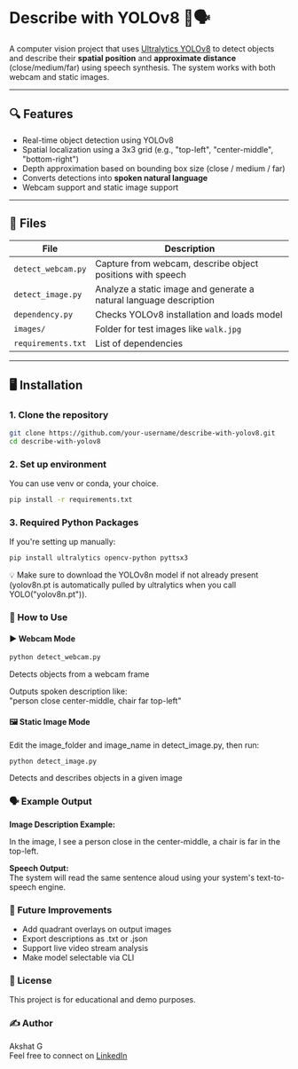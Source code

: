 # Describe with YOLOv8 🧠🗣️

A computer vision project that uses [Ultralytics YOLOv8](https://github.com/ultralytics/ultralytics) to detect objects and describe their **spatial position** and **approximate distance** (close/medium/far) using speech synthesis. The system works with both webcam and static images.

---

## 🔍 Features

- Real-time object detection using YOLOv8
- Spatial localization using a 3x3 grid (e.g., "top-left", "center-middle", "bottom-right")
- Depth approximation based on bounding box size (close / medium / far)
- Converts detections into **spoken natural language**
- Webcam support and static image support

---

## 📁 Files

| File              | Description |
|-------------------|-------------|
| `detect_webcam.py`| Capture from webcam, describe object positions with speech |
| `detect_image.py` | Analyze a static image and generate a natural language description |
| `dependency.py`   | Checks YOLOv8 installation and loads model |
| `images/`         | Folder for test images like `walk.jpg` |
| `requirements.txt`| List of dependencies |

---

## 🖥️ Installation

### 1. Clone the repository
```bash
git clone https://github.com/your-username/describe-with-yolov8.git
cd describe-with-yolov8
```

### 2. Set up environment
You can use venv or conda, your choice.

```bash
pip install -r requirements.txt
```

### 3. Required Python Packages
If you're setting up manually:

```bash
pip install ultralytics opencv-python pyttsx3
```

💡 Make sure to download the YOLOv8n model if not already present (yolov8n.pt is automatically pulled by ultralytics when you call YOLO("yolov8n.pt")).

### 🧪 How to Use

#### ▶️ Webcam Mode

```bash
python detect_webcam.py
```

Detects objects from a webcam frame

Outputs spoken description like:  
"person close center-middle, chair far top-left"

#### 🖼️ Static Image Mode
Edit the image_folder and image_name in detect_image.py, then run:

```bash
python detect_image.py
```

Detects and describes objects in a given image

### 🗣️ Example Output

**Image Description Example:**

In the image, I see a person close in the center-middle, a chair is far in the top-left.

**Speech Output:**  
The system will read the same sentence aloud using your system's text-to-speech engine.

### 🔧 Future Improvements
- Add quadrant overlays on output images
- Export descriptions as .txt or .json
- Support live video stream analysis
- Make model selectable via CLI

### 📄 License
This project is for educational and demo purposes.

### ✍️ Author
Akshat G  
Feel free to connect on [LinkedIn](https://www.linkedin.com/in/akshat-gururaj)


